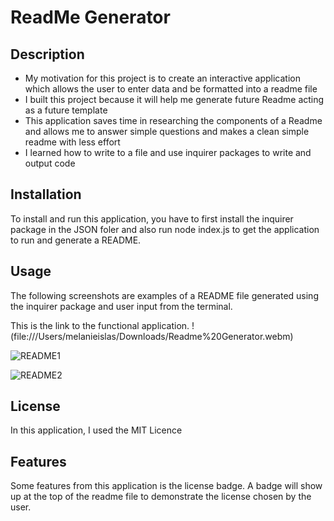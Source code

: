 # ReadMe Generator

## Description

- My motivation for this project is to create an interactive application which allows the user to enter data and be formatted into a readme file
- I built this project because it will help me generate future Readme acting as a future template
- This application saves time in researching the components of a Readme and allows me to answer simple questions and makes a clean simple readme with less effort 
- I learned how to write to a file and use inquirer packages to write and output code

## Installation

To install and run this application, you have to first install the inquirer package in the JSON foler and also run node index.js to get the application to run and generate a README.

## Usage

The following screenshots are examples of a README file generated using the inquirer package and user input from the terminal.

This is the link to the functional application. 
!(file:///Users/melanieislas/Downloads/Readme%20Generator.webm)

![README1](https://user-images.githubusercontent.com/120453099/224250549-662eb026-6509-4087-ad8f-762b2308038d.png)

![README2](https://user-images.githubusercontent.com/120453099/224250667-c8f17cd8-426b-4bc9-a291-661c1dd2558a.png)

## License

In this application, I used the MIT Licence

## Features

Some features from this application is the license badge. A badge will show up at the top of the readme file to demonstrate the license chosen by the user.
